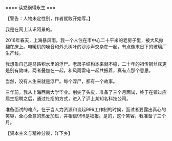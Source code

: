 


==== 读党纲得永生  ===


【警告：人物未定性别，作者就敢开始写。】

我是在网上认识阿景的。

2016年春天，上海暴风雨。我一个人住在市中心二十平米的老房子里，被大风掀翻在床上。电暖机的噪音和外头树叶的沙沙声交杂在一起，有点像末日下的玻璃厂生产线。

我想象自己是马路积水里的浮尸。老房子结构本来就不稳，二十年的祖传钢丝床更是别有韵味，两者叠加在一起，和风雨雷电一起共振着，真有点那个意思。

当然，没有人生来就是浮尸。每个浮尸，都有一个故事。

三年前，我从上海西南大学毕业。削尖了头皮，准备了三个月面试，终于在错过应届生招聘之后，通过社招的方式，进入了沪上某知名科技公司。

准备面试的难点，在于当人力资源和谈起996工作制的时候，面试者要露出真心的笑容，全心全意的热爱加班，并相信996是福报。是的，这个笑容，我准备了三个月。

【资本主义与精神分裂，洋下乡】